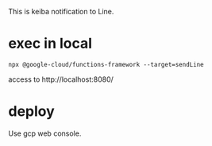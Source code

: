 This is keiba notification to Line.

# exec in local

```
npx @google-cloud/functions-framework --target=sendLine
```

access to http://localhost:8080/

# deploy

Use gcp web console.
